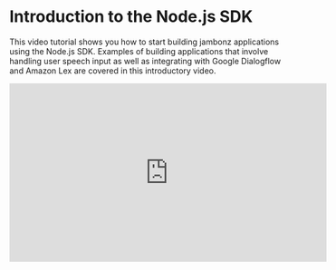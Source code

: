 # Introduction to the Node.js SDK

This video tutorial shows you how to start building jambonz applications using the Node.js SDK.  Examples of building applications that involve handling user speech input as well as integrating with Google Dialogflow and Amazon Lex are covered in this introductory video.

<div class="video-wrap">
  <iframe width="560" height="315" src="https://www.youtube.com/embed/42jcqyvCstU" title="YouTube video player" frameborder="0" allow="accelerometer; autoplay; clipboard-write; encrypted-media; gyroscope; picture-in-picture" allowfullscreen></iframe>
</div>
